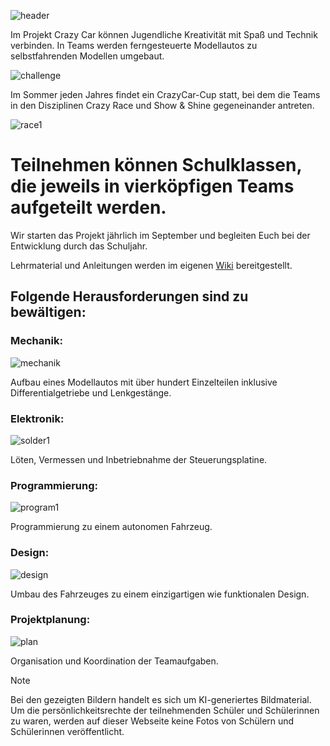 ![header](resource/header.jpg)

Im Projekt Crazy Car können Jugendliche Kreativität mit Spaß und Technik verbinden. In Teams werden ferngesteuerte Modellautos zu selbstfahrenden Modellen umgebaut.

![challenge](resource/challenge.jpg)

Im Sommer jeden Jahres findet ein CrazyCar-Cup statt, bei dem die Teams in den Disziplinen Crazy Race und Show & Shine gegeneinander antreten.

![race1](resource/race1.jpg)

# Teilnehmen können Schulklassen, die jeweils in vierköpfigen Teams aufgeteilt werden.
Wir starten das Projekt jährlich im September und begleiten Euch bei der Entwicklung durch das Schuljahr. 

Lehrmaterial und Anleitungen werden im eigenen [Wiki](https://github.com/FHW-Appel/CrazyCar/wiki) bereitgestellt.

## Folgende Herausforderungen sind zu bewältigen:
### Mechanik: 
![mechanik](resource/mechanik.jpg)

Aufbau eines Modellautos mit über hundert Einzelteilen inklusive Differentialgetriebe und Lenkgestänge.

### Elektronik: 
![solder1](resource/solder1.jpg)

Löten, Vermessen und Inbetriebnahme der Steuerungsplatine.

### Programmierung:
![program1](resource/program1.jpg)

Programmierung zu einem autonomen Fahrzeug.

### Design: 
![design](resource/design.jpg)

Umbau des Fahrzeuges zu einem einzigartigen wie funktionalen Design.

### Projektplanung: 
![plan](resource/plan.jpg)

Organisation und Koordination der Teamaufgaben.


> [!NOTE]
> Bei den gezeigten Bildern handelt es sich um KI-generiertes Bildmaterial. Um die persönlichkeitsrechte der teilnehmenden Schüler und Schülerinnen zu waren, werden auf dieser Webseite keine Fotos von Schülern und Schülerinnen veröffentlicht.
